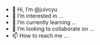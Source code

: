 - 👋 Hi, I’m @juivcyu
- 👀 I’m interested in ...
- 🌱 I’m currently learning ...
- 💞️ I’m looking to collaborate on ...
- 📫 How to reach me ...

<!---
juivcyu/juivcyu is a ✨ special ✨ repository because its `README.md` (this file) appears on your GitHub profile.
You can click the Preview link to take a look at your changes.
--->
